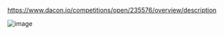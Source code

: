 https://www.dacon.io/competitions/open/235576/overview/description


![image](https://user-images.githubusercontent.com/84218652/141245268-05d09126-3fe8-47de-a063-06f440555348.png)
